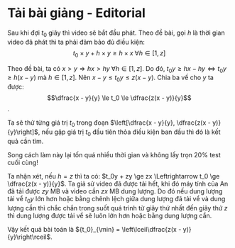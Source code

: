 # Tải bài giảng - Editorial

Sau khi đợi $t_0$ giây thì video sẽ bắt đầu phát. Theo đề bài, gọi $h$ là thời gian video đã phát thì ta phải đảm bảo đủ điều kiện:
$$t_0 \times y + h \times y \ge h \times x \; \forall h \in [1, z]$$

Theo đề bài, ta có $x > y \Rightarrow hx > hy \; \forall h \in [1, z]$. Do đó, $t_0y \ge hx-hy \Leftrightarrow t_0y \ge h(x-y)$ mà $h \in [1, z]$. Nên $x - y \le t_0y \le z(x-y)$. Chia ba vế cho $y$ ta được:
$$\dfrac{x - y}{y} \le t_0 \le \dfrac{z(x - y)}{y}$$.

Ta sẽ thử từng giá trị $t_0$ trong đoạn $\left[\dfrac{x - y}{y}, \dfrac{z(x - y)}{y}\right]$, nếu gặp giá trị $t_0$ đầu tiên thỏa điều kiện ban đầu thì đó là kết quả cần tìm.

Song cách làm này lại tốn quá nhiều thời gian và không lấy trọn $20\%$ test cuối cùng!

Ta nhận xét, nếu $h = z$ thì ta có: $t_0y + zy \ge zx \Leftrightarrow t_0 \ge \dfrac{z(x - y)}{y}$. Ta giả sử video đã được tải hết, khi đó máy tính của An đã tải được $zy$ MB và video cần $zx$ MB dung lượng. Do đó nếu dung lượng tải về $t_0y$ lớn hơn hoặc bằng chênh lệch giữa dung lượng đã tải về và dung lượng cần thì chắc chắn trong suốt quá trình từ giây thứ nhất đến giây thứ $z$ thì dung lượng được tải về sẽ luôn lớn hơn hoặc bằng dung lượng cần.

Vậy kết quả bài toán là ${t_0}_{\min} = \left\lceil\dfrac{z(x - y)}{y}\right\rceil$.
